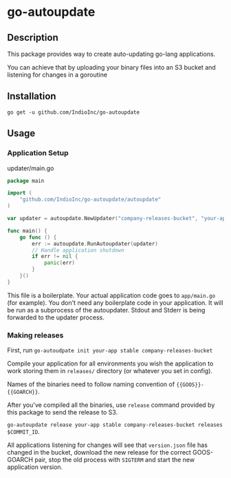# go-autoupdate

## Description 

This package provides way to create auto-updating go-lang applications.

You can achieve that by uploading your binary files into an S3 bucket and listening for changes in a goroutine

## Installation

```
go get -u github.com/IndioInc/go-autoupdate
```

## Usage

### Application Setup

updater/main.go
```go
package main

import (
	"github.com/IndioInc/go-autoupdate/autoupdate"
)

var updater = autoupdate.NewUpdater("company-releases-bucket", "your-app", "stable")

func main() {
	go func () {
		err := autoupdate.RunAutoupdater(updater)
		// Handle application shutdown
		if err != nil {
			panic(err)
		}
	}()
}
```

This file is a boilerplate. Your actual application code goes to `app/main.go` (for example).
You don't need any boilerplate code in your application. It will be run as a subprocess of the autoupdater.
Stdout and Stderr is being forwarded to the updater process.

### Making releases

First, run `go-autoudpate init your-app stable company-releases-bucket`

Compile your application for all environments you wish the application to work storing them in `releases/` directory (or whatever you set in config). 

Names of the binaries need to follow naming convention of `{{GOOS}}-{{GOARCH}}`.

After you've compiled all the binaries, use `release` command provided by this package to send the release to S3.

`go-autoupdate release your-app stable company-releases-bucket releases $COMMIT_ID`.

All applications listening for changes will see that `version.json` file has changed in the bucket, download the new release for the correct GOOS-GOARCH pair, stop the old process with `SIGTERM` and start the new application version.




